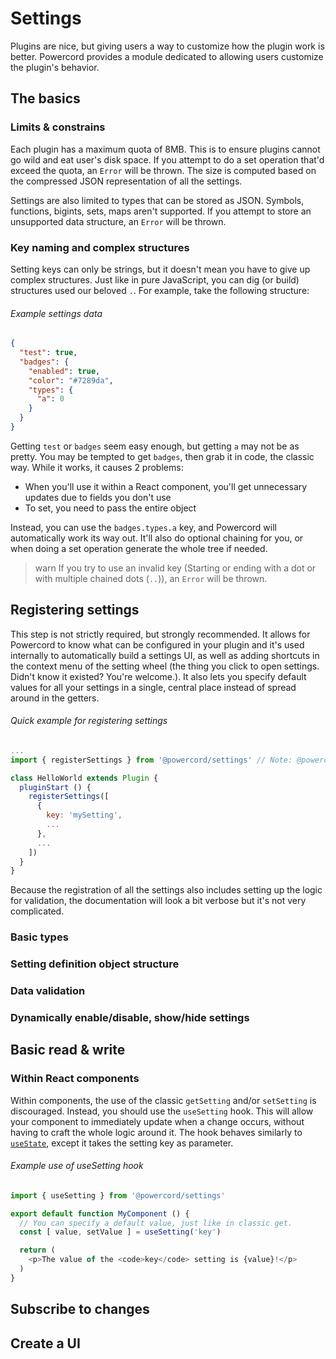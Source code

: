 <!--
  Copyright (c) 2020-2021 aetheryx & Cynthia K. Rey
  This work is licensed under a Creative Commons Attribution-NoDerivatives 4.0 International License.
  https://creativecommons.org/licenses/by-nd/4.0
-->

# Settings
Plugins are nice, but giving users a way to customize how the plugin work is better. Powercord provides a module
dedicated to allowing users customize the plugin's behavior.

## The basics
### Limits & constrains
Each plugin has a maximum quota of 8MB. This is to ensure plugins cannot go wild and eat user's disk space. If you
attempt to do a set operation that'd exceed the quota, an `Error` will be thrown. The size is computed based on the
compressed JSON representation of all the settings.

Settings are also limited to types that can be stored as JSON. Symbols, functions, bigints, sets, maps aren't supported.
If you attempt to store an unsupported data structure, an `Error` will be thrown.

### Key naming and complex structures
Setting keys can only be strings, but it doesn't mean you have to give up complex structures. Just like in pure
JavaScript, you can dig (or build) structures used our beloved `.`. For example, take the following structure:

###### Example settings data
```json
{
  "test": true,
  "badges": {
    "enabled": true,
    "color": "#7289da",
    "types": {
      "a": 0
    }
  }
}
```

Getting `test` or `badges` seem easy enough, but getting `a` may not be as pretty. You may be tempted to get `badges`,
then grab it in code, the classic way. While it works, it causes 2 problems:
 - When you'll use it within a React component, you'll get unnecessary updates due to fields you don't use
 - To set, you need to pass the entire object

Instead, you can use the `badges.types.a` key, and Powercord will automatically work its way out. It'll also do
optional chaining for you, or when doing a set operation generate the whole tree if needed.

>warn
> If you try to use an invalid key (Starting or ending with a dot or with multiple chained dots (`..`)), an `Error`
> will be thrown.

## Registering settings
This step is not strictly required, but strongly recommended. It allows for Powercord to know what can be configured
in your plugin and it's used internally to automatically build a settings UI, as well as adding shortcuts in the
context menu of the setting wheel (the thing you click to open settings. Didn't know it existed? You're welcome.).
It also lets you specify default values for all your settings in a single, central place instead of spread around in
the getters.

###### Quick example for registering settings
```js
...
import { registerSettings } from '@powercord/settings' // Note: @powercord/settings is unavailable in DevTools

class HelloWorld extends Plugin {
  pluginStart () {
    registerSettings([
      {
        key: 'mySetting',
        ...
      },
      ...
    ])
  }
}

```

Because the registration of all the settings also includes setting up the logic for validation, the documentation
will look a bit verbose but it's not very complicated.

### Basic types

### Setting definition object structure

### Data validation

### Dynamically enable/disable, show/hide settings

## Basic read & write

### Within React components
Within components, the use of the classic `getSetting` and/or `setSetting` is discouraged. Instead, you should use the
`useSetting` hook. This will allow your component to immediately update when a change occurs, without having to craft
the whole logic around it. The hook behaves similarly to [`useState`](https://reactjs.org/docs/hooks-state.html),
except it takes the setting key as parameter.

###### Example use of useSetting hook
```js
import { useSetting } from '@powercord/settings'

export default function MyComponent () {
  // You can specify a default value, just like in classic get.
  const [ value, setValue ] = useSetting('key')

  return (
    <p>The value of the <code>key</code> setting is {value}!</p>
  )
}
```

## Subscribe to changes

## Create a UI
